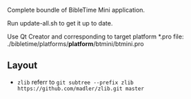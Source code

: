 Complete boundle of BibleTime Mini application.

Run update-all.sh to get it up to date.

Use Qt Creator and corresponding to target platform \*.pro file: ./bibletime/platforms/**platform**/btmini/btmini.pro

## Layout

* `zlib` referr to `git subtree --prefix zlib https://github.com/madler/zlib.git master`
